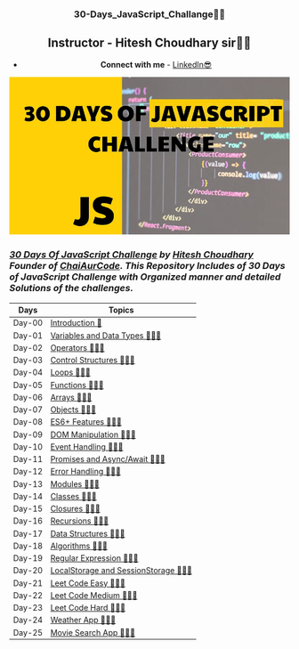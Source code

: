 <div align="center">

### 30-Days_JavaScript_Challange🚀🍵

## **Instructor - Hitesh Choudhary sir🙇‍♂️**

- **Connect with me** - [LinkedIn😎](https://www.linkedin.com/in/sumitgorai01/)

</div>


<img src="./pic.webp" height="40%" width="100%"/>

### _[30 Days Of JavaScript Challenge](https://courses.chaicode.com/learn/batch/30-days-of-Javascript-challenge) by [Hitesh Choudhary](https://www.linkedin.com/in/hiteshchoudhary/) Founder of [ChaiAurCode](https://courses.chaicode.com/learn). This Repository Includes  of 30 Days of JavaScript Challenge with Organized manner and detailed Solutions of the challenges._


| Days     | Topics                                                             |
| -------  | --------------------------------------------------------------- |
| Day-00   | [Introduction 📑](./README.md)                                      |
| Day-01   | [Variables and Data Types 🍵👨‍💻](./Day-01_Variable)                 |
| Day-02   | [Operators 🍵👨‍💻](./Day-02_Operators)                               |
| Day-03   | [Control Structures 🍵👨‍💻](./Day-03_Control_Structure)              |
| Day-04   | [Loops 🍵👨‍💻](./Day-04_Loops)                                       |
| Day-05   | [Functions 🍵👨‍💻](./Day-05_Functions)                               |
| Day-06   | [Arrays 🍵👨‍💻](./Day-06_Arrays)                                     |
| Day-07   | [Objects 🍵👨‍💻](./Day-07_Objects)                                   |
| Day-08   | [ES6+ Features 🍵👨‍💻](./Day-08_ES6_Features)                        |
| Day-09   | [DOM Manipulation 🍵👨‍💻](./Day-09_DOM_Manipulation)                 |
| Day-10   | [Event Handling 🍵👨‍💻](./Day-10_Event_Handling)                     |
| Day-11   | [Promises and Async/Await 🍵👨‍💻](./Day-11_Promises_async_await)     |
| Day-12   | [Error Handling 🍵👨‍💻](./Day-12_Error_Handling)                     |
| Day-13   | [Modules 🍵👨‍💻](./Day-13_Modules)                                   |
| Day-14   | [Classes 🍵👨‍💻](./Day-14_Classes)                                   |
| Day-15   | [Closures 🍵👨‍💻](./Day-15_Closures)                                 |
| Day-16   | [Recursions 🍵👨‍💻](./Day-16_Recursion/)                             |
| Day-17   | [Data Structures 🍵👨‍💻](./Day-17_Data_Structures/)                  |
| Day-18   | [Algorithms 🍵👨‍💻](./Day-18_Algorithms/)                            |
| Day-19   | [Regular Expression 🍵👨‍💻](./Day-19_Regular_Expression/Day19.js/)   |
| Day-20   | [LocalStorage and SessionStorage 🍵👨‍💻](./Day-20_LocalStorage_and_SessionStorage/)|
| Day-21   | [Leet Code Easy 🍵👨‍💻](./Day-21_Leetcode%20Easy/)   |
| Day-22   | [Leet Code Medium 🍵👨‍💻](./Day-22_Leetcode_Medium/)   |
| Day-23   | [Leet Code Hard 🍵👨‍💻](./Day-23_Leetcode_Hard/)   |
| Day-24   | [Weather App 🍵👨‍💻](./Day-24_Weather_App/)   |
| Day-25   | [Movie Search App 🍵👨‍💻](./Day-25_Movie_Search_App/)   |
